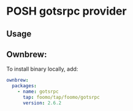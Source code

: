 # POSH gotsrpc provider

## Usage


## Ownbrew:

To install binary locally, add:

```yaml
ownbrew:
  packages:
    - name: gotsrpc
      tap: foomo/tap/foomo/gotsrpc
      version: 2.6.2
```
